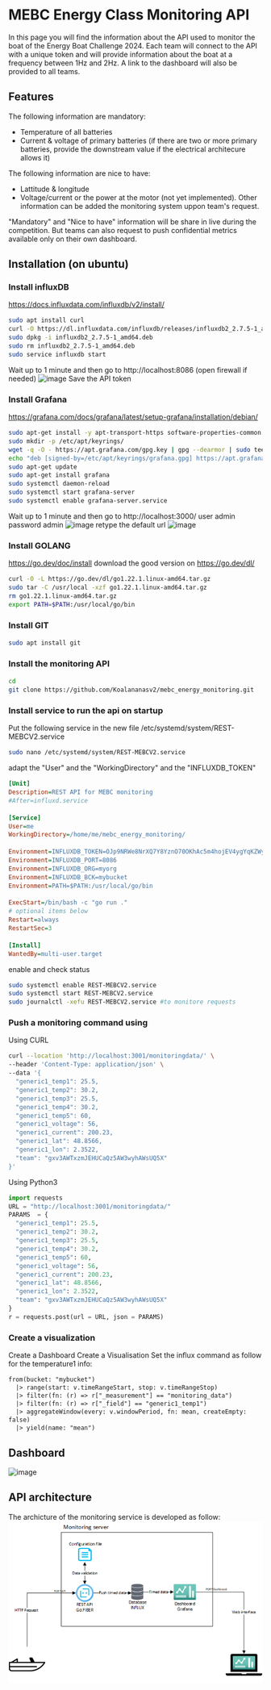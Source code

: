 # MEBC Energy Class Monitoring API

In this page you will find the information about the API used to monitor the boat of the Energy Boat Challenge 2024.
Each team will connect to the API with a unique token and will provide information about the boat at a frequency between 1Hz and 2Hz.
A link to the dashboard will also be provided to all teams.

## Features

The following information are mandatory:
- Temperature of all batteries
- Current & voltage of primary batteries (if there are two or more primary batteries, provide the downstream value if the electrical architecure allows it)

The following information are nice to have:
- Lattitude & longitude
- Voltage/current or the power at the motor (not yet implemented).
Other information can be added the monitoring system uppon team's request.

"Mandatory" and "Nice to have" information will be share in live during the competition.
But teams can also request to push confidential metrics available only on their own dashboard.

## Installation (on ubuntu)
### Install influxDB
https://docs.influxdata.com/influxdb/v2/install/
```sh
sudo apt install curl
curl -O https://dl.influxdata.com/influxdb/releases/influxdb2_2.7.5-1_amd64.deb
sudo dpkg -i influxdb2_2.7.5-1_amd64.deb
sudo rm influxdb2_2.7.5-1_amd64.deb
sudo service influxdb start
```
Wait up to 1 minute and then go to http://localhost:8086 (open firewall if needed)
![image](https://github.com/Koalananasv2/mebc_energy_monitoring/assets/152738791/594abd1e-8fa3-44b1-948b-e3cb999441f3)
Save the API token

### Install Grafana
https://grafana.com/docs/grafana/latest/setup-grafana/installation/debian/
```sh
sudo apt-get install -y apt-transport-https software-properties-common wget
sudo mkdir -p /etc/apt/keyrings/
wget -q -O - https://apt.grafana.com/gpg.key | gpg --dearmor | sudo tee /etc/apt/keyrings/grafana.gpg > /dev/null
echo "deb [signed-by=/etc/apt/keyrings/grafana.gpg] https://apt.grafana.com stable main" | sudo tee -a /etc/apt/sources.list.d/grafana.list
sudo apt-get update
sudo apt-get install grafana
sudo systemctl daemon-reload
sudo systemctl start grafana-server
sudo systemctl enable grafana-server.service
```
Wait up to 1 minute and then go to http://localhost:3000/
user admin
password admin
![image](https://github.com/Koalananasv2/mebc_energy_monitoring/assets/152738791/533ddd72-4efc-4dd3-b2d8-ad4746ec511b)
retype the default url
![image](https://github.com/Koalananasv2/mebc_energy_monitoring/assets/152738791/49878eab-6934-49a9-8bf7-cc4972fa45ad)

### Install GOLANG
https://go.dev/doc/install
download the good version on https://go.dev/dl/
```sh
curl -O -L https://go.dev/dl/go1.22.1.linux-amd64.tar.gz
sudo tar -C /usr/local -xzf go1.22.1.linux-amd64.tar.gz
rm go1.22.1.linux-amd64.tar.gz
export PATH=$PATH:/usr/local/go/bin
```

### Install GIT
```sh
sudo apt install git
```

### Install the monitoring API
```sh
cd 
git clone https://github.com/Koalananasv2/mebc_energy_monitoring.git
```

### Install service to run the api on startup

Put the following service in the new file /etc/systemd/system/REST-MEBCV2.service
```sh
sudo nano /etc/systemd/system/REST-MEBCV2.service
 ```

adapt the "User" and the "WorkingDirectory" and the "INFLUXDB_TOKEN"
```ini
[Unit]
Description=REST API for MEBC monitoring
#After=influxd.service

[Service]
User=me
WorkingDirectory=/home/me/mebc_energy_monitoring/

Environment=INFLUXDB_TOKEN=OJp9NRWe8NrXQ7Y8YznO70OKhAc5m4hojEV4ygYqKZWyfSSirQyrRhuU55pmKRQX51LjwFBeiChOXUg-HWjbjA==
Environment=INFLUXDB_PORT=8086
Environment=INFLUXDB_ORG=myorg
Environment=INFLUXDB_BCK=mybucket
Environment=PATH=$PATH:/usr/local/go/bin

ExecStart=/bin/bash -c "go run ."
# optional items below
Restart=always
RestartSec=3

[Install]
WantedBy=multi-user.target
```
enable and check status
```sh
sudo systemctl enable REST-MEBCV2.service
sudo systemctl start REST-MEBCV2.service
sudo journalctl -xefu REST-MEBCV2.service #to monitore requests
```

### Push a monitoring command using
Using CURL
```sh
curl --location 'http://localhost:3001/monitoringdata/' \
--header 'Content-Type: application/json' \
--data '{
  "generic1_temp1": 25.5,
  "generic1_temp2": 30.2,
  "generic1_temp3": 25.5,
  "generic1_temp4": 30.2,
  "generic1_temp5": 60,
  "generic1_voltage": 56,
  "generic1_current": 200.23,
  "generic1_lat": 48.8566,
  "generic1_lon": 2.3522,
  "team": "gxv3AWTxzmJEHUCaQz5AW3wyhAWsUQ5X"
}'
```

Using Python3
```python
import requests
URL = "http://localhost:3001/monitoringdata/"
PARAMS  = {
  "generic1_temp1": 25.5,
  "generic1_temp2": 30.2,
  "generic1_temp3": 25.5,
  "generic1_temp4": 30.2,
  "generic1_temp5": 60,
  "generic1_voltage": 56,
  "generic1_current": 200.23,
  "generic1_lat": 48.8566,
  "generic1_lon": 2.3522,
  "team": "gxv3AWTxzmJEHUCaQz5AW3wyhAWsUQ5X"
}
r = requests.post(url = URL, json = PARAMS)
```

### Create a visualization
Create a Dashboard
Create a Visualisation
Set the influx command as follow for the temperature1 info:
```
from(bucket: "mybucket")
  |> range(start: v.timeRangeStart, stop: v.timeRangeStop)
  |> filter(fn: (r) => r["_measurement"] == "monitoring_data")
  |> filter(fn: (r) => r["_field"] == "generic1_temp1")
  |> aggregateWindow(every: v.windowPeriod, fn: mean, createEmpty: false)
  |> yield(name: "mean")
```

## Dashboard
![image](https://github.com/Koalananasv2/mebc_energy_monitoring/assets/152738791/9a236483-e518-4a14-beed-1ce56b7d07fb)


## API architecture
The archicture of the monitoring service is developed as follow:
![APIarchicture](https://github.com/Koalananasv2/mebc_energy_monitoring/blob/master/architecture.png?raw=true)
